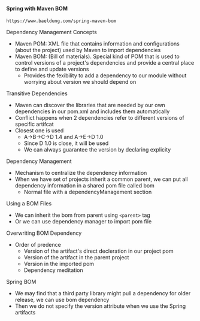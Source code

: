 #### Spring with Maven BOM

    https://www.baeldung.com/spring-maven-bom

Dependency Management Concepts
- Maven POM: XML file that contains information and configurations (about the project) used by Maven to import dependencies
- Maven BOM: (Bill of materials). Special kind of POM that is used to control versions of a project's dependencies and provide a central place to define and update versions
    - Provides the fexibility to add a dependency to our module without worrying about version we should depend on

Transitive Dependencies
- Maven can discover the libraries that are needed by our own dependencies in our pom.xml and includes them automatically
- Conflict happens when 2 dependencies refer to different versions of specific artifcat
- Closest one is used
    - A->B->C->D 1.4   and A->E->D 1.0
    - Since D 1.0 is close, it will be used
    - We can always guarantee the version by declaring explicity

Dependency Management
- Mechanism to centralize the dependency information
- When we have set of projects inherit a common parent, we can put all dependency information in a shared pom file called bom
    - Normal file with a dependencyManagement section

Using a BOM Files
- We can inherit the bom from parent using `<parent>` tag
- Or we can use dependency manager to import pom file

Overwriting BOM Dependency
- Order of predence
    - Version of the artifact's direct decleration in our project pom
    - Version of the artifact in the parent project
    - Version in the imported pom
    - Dependency meditation

Spring BOM
- We may find that a third party library might pull a dependency for older release, we can use bom dependency
- Then we do not specify the version attribute when we use the Spring artifacts